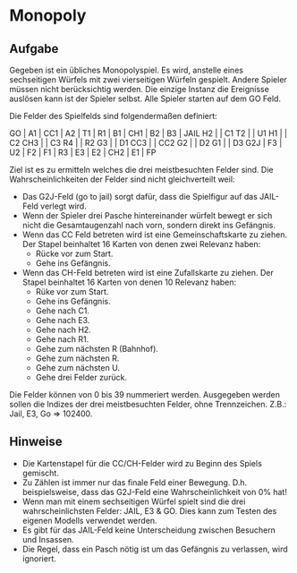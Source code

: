 Monopoly
========

Aufgabe
-------
Gegeben ist ein übliches Monopolyspiel. Es wird, anstelle eines sechseitigen Würfels mit zwei vierseitigen Würfeln gespielt. Andere Spieler müssen nicht berücksichtig werden. Die einzige Instanz die Ereignisse auslösen kann ist der Spieler selbst. Alle Spieler starten auf dem GO Feld. 

Die Felder des Spielfelds sind folgendermaßen definiert:

 GO  | A1  | CC1 | A2  | T1  | R1  | B1  | CH1 | B2  | B3  | JAIL
 H2  |                                                     | C1
 T2  |                                                     | U1
 H1  |                                                     | C2
 CH3 |                                                     | C3
 R4  |                                                     | R2
 G3  |                                                     | D1
 CC3 |                                                     | CC2
 G2  |                                                     | D2
 G1  |                                                     | D3
 G2J | F3  | U2  | F2  | F1  | R3  | E3  | E2  | CH2 | E1  | FP

Ziel ist es zu ermitteln welches die drei meistbesuchten Felder sind. Die Wahrscheinlichkeiten der Felder sind nicht gleichverteilt weil:
 * Das G2J-Feld (go to jail) sorgt dafür, dass die Spielfigur auf das JAIL-Feld verlegt wird.
 * Wenn der Spieler drei Pasche hintereinander würfelt bewegt er sich nicht die Gesamtaugenzahl nach vorn, sondern direkt ins Gefängnis.
 * Wenn das CC Feld betreten wird ist eine Gemeinschaftskarte zu ziehen. Der Stapel beinhaltet 16 Karten von denen zwei Relevanz haben:
   * Rücke vor zum Start.
   * Gehe ins Gefängnis.
 * Wenn das CH-Feld betreten wird ist eine Zufallskarte zu ziehen. Der Stapel beinhaltet 16 Karten von denen 10 Relevanz haben:
   * Rüke vor zum Start.
   * Gehe ins Gefängnis.
   * Gehe nach C1.
   * Gehe nach E3.
   * Gehe nach H2.
   * Gehe nach R1.
   * Gehe zum nächsten R (Bahnhof).
   * Gehe zum nächsten R.
   * Gehe zum nächsten U.
   * Gehe drei Felder zurück.

Die Felder können von 0 bis 39 nummeriert werden. Ausgegeben werden sollen die Indizes der drei meistbesuchten Felder, ohne Trennzeichen. Z.B.: Jail, E3, Go => 102400.

Hinweise
--------
 * Die Kartenstapel für die CC/CH-Felder wird zu Beginn des Spiels gemischt.
 * Zu Zählen ist immer nur das finale Feld einer Bewegung. D.h. beispielsweise, dass das G2J-Feld eine Wahrscheinlichkeit von 0% hat!
 * Wenn man mit einem sechseitigen Würfel spielt sind die drei wahrscheinlichsten Felder: JAIL, E3 & GO. Dies kann zum Testen des eigenen Modells verwendet werden.
 * Es gibt für das JAIL-Feld keine Unterscheidung zwischen Besuchern und Insassen.
 * Die Regel, dass ein Pasch nötig ist um das Gefängnis zu verlassen, wird ignoriert.
